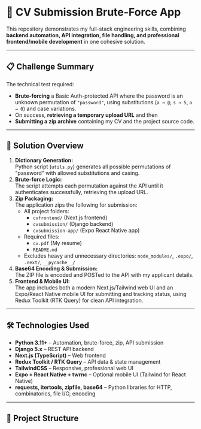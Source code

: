 # 🚀 CV Submission Brute-Force App

This repository demonstrates my full-stack engineering skills, combining **backend automation, API integration, file handling, and professional frontend/mobile development** in one cohesive solution.

---

## 📋 Challenge Summary

The technical test required:

- **Brute-forcing** a Basic Auth-protected API where the password is an unknown permutation of `"password"`, using substitutions (`a → @`, `s → 5`, `o → 0`) and case variations.
- On success, **retrieving a temporary upload URL** and then
- **Submitting a zip archive** containing my CV and the project source code.

---

## 🧠 Solution Overview

1. **Dictionary Generation:**  
   Python script (`utils.py`) generates all possible permutations of "password" with allowed substitutions and casing.
2. **Brute-force Logic:**  
   The script attempts each permutation against the API until it authenticates successfully, retrieving the upload URL.
3. **Zip Packaging:**  
   The application zips the following for submission:
   - All project folders:  
     - `cvfrontend/` (Next.js frontend)
     - `cvsubmission/` (Django backend)
     - `cvsubmission-app/` (Expo React Native app)
   - Required files:  
     - `cv.pdf` (My resume)
     - `README.md`
   - Excludes heavy and unnecessary directories: `node_modules/`, `.expo/`, `.next/`, `__pycache__/`
4. **Base64 Encoding & Submission:**  
   The ZIP file is encoded and POSTed to the API with my applicant details.
5. **Frontend & Mobile UI:**  
   The app includes both a modern Next.js/Tailwind web UI and an Expo/React Native mobile UI for submitting and tracking status, using Redux Toolkit (RTK Query) for clean API integration.

---

## 🛠️ Technologies Used

- **Python 3.11+** – Automation, brute-force, zip, API submission
- **Django 5.x** – REST API backend
- **Next.js (TypeScript)** – Web frontend
- **Redux Toolkit / RTK Query** – API data & state management
- **TailwindCSS** – Responsive, professional web UI
- **Expo + React Native + twrnc** – Optional mobile UI (Tailwind for React Native)
- **requests, itertools, zipfile, base64** – Python libraries for HTTP, combinatorics, file I/O, encoding

---

## 📂 Project Structure


